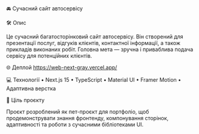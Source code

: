 🚘 Сучасний сайт автосервісу

🛠️ Опис

Це сучасний багатосторінковий сайт автосервісу. Він створений для презентації послуг, відгуків клієнтів, контактної інформації, а також прикладів виконаних робіт. Головна мета — зручна і приваблива подача сервісу для потенційних клієнтів.

🌐 Деплой https://web-next-gray.vercel.app/


💻 Технології
	•	Next.js 15
	•	TypeScript
	•	Material UI
	•	Framer Motion
	•	Адаптивна верстка

🎯 Ціль проєкту

Проєкт розроблений як пет-проєкт для портфоліо, щоб продемонструвати знання фронтенду, компонування сторінок, адаптивності та роботи з сучасними бібліотеками UI.

